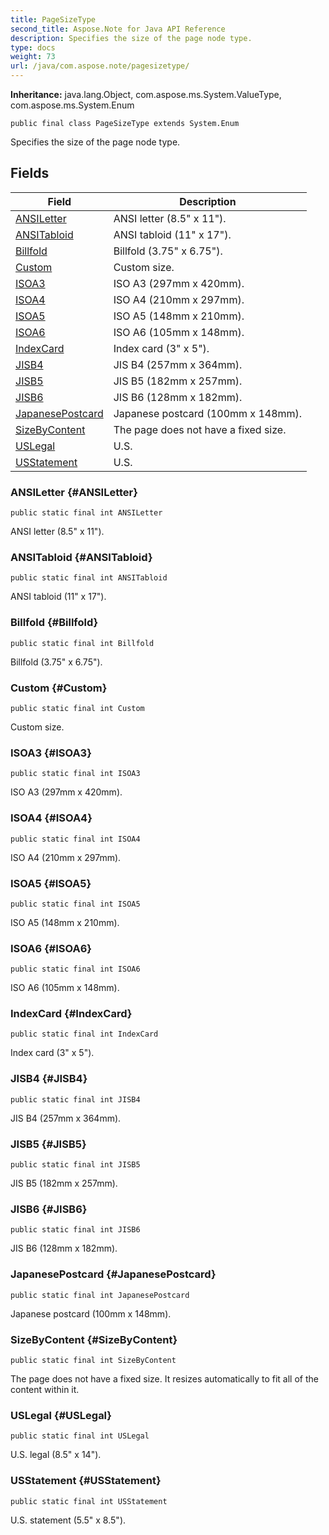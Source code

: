 ```yaml
---
title: PageSizeType
second_title: Aspose.Note for Java API Reference
description: Specifies the size of the page node type.
type: docs
weight: 73
url: /java/com.aspose.note/pagesizetype/
---
```


**Inheritance:**
java.lang.Object, com.aspose.ms.System.ValueType, com.aspose.ms.System.Enum
```
public final class PageSizeType extends System.Enum
```

Specifies the size of the page node type.
## Fields

| Field | Description |
| --- | --- |
| [ANSILetter](#ANSILetter) | ANSI letter (8.5" x 11"). |
| [ANSITabloid](#ANSITabloid) | ANSI tabloid (11" x 17"). |
| [Billfold](#Billfold) | Billfold (3.75" x 6.75"). |
| [Custom](#Custom) | Custom size. |
| [ISOA3](#ISOA3) | ISO A3 (297mm x 420mm). |
| [ISOA4](#ISOA4) | ISO A4 (210mm x 297mm). |
| [ISOA5](#ISOA5) | ISO A5 (148mm x 210mm). |
| [ISOA6](#ISOA6) | ISO A6 (105mm x 148mm). |
| [IndexCard](#IndexCard) | Index card (3" x 5"). |
| [JISB4](#JISB4) | JIS B4 (257mm x 364mm). |
| [JISB5](#JISB5) | JIS B5 (182mm x 257mm). |
| [JISB6](#JISB6) | JIS B6 (128mm x 182mm). |
| [JapanesePostcard](#JapanesePostcard) | Japanese postcard (100mm x 148mm). |
| [SizeByContent](#SizeByContent) | The page does not have a fixed size. |
| [USLegal](#USLegal) | U.S. |
| [USStatement](#USStatement) | U.S. |
### ANSILetter {#ANSILetter}
```
public static final int ANSILetter
```


ANSI letter (8.5" x 11").

### ANSITabloid {#ANSITabloid}
```
public static final int ANSITabloid
```


ANSI tabloid (11" x 17").

### Billfold {#Billfold}
```
public static final int Billfold
```


Billfold (3.75" x 6.75").

### Custom {#Custom}
```
public static final int Custom
```


Custom size.

### ISOA3 {#ISOA3}
```
public static final int ISOA3
```


ISO A3 (297mm x 420mm).

### ISOA4 {#ISOA4}
```
public static final int ISOA4
```


ISO A4 (210mm x 297mm).

### ISOA5 {#ISOA5}
```
public static final int ISOA5
```


ISO A5 (148mm x 210mm).

### ISOA6 {#ISOA6}
```
public static final int ISOA6
```


ISO A6 (105mm x 148mm).

### IndexCard {#IndexCard}
```
public static final int IndexCard
```


Index card (3" x 5").

### JISB4 {#JISB4}
```
public static final int JISB4
```


JIS B4 (257mm x 364mm).

### JISB5 {#JISB5}
```
public static final int JISB5
```


JIS B5 (182mm x 257mm).

### JISB6 {#JISB6}
```
public static final int JISB6
```


JIS B6 (128mm x 182mm).

### JapanesePostcard {#JapanesePostcard}
```
public static final int JapanesePostcard
```


Japanese postcard (100mm x 148mm).

### SizeByContent {#SizeByContent}
```
public static final int SizeByContent
```


The page does not have a fixed size. It resizes automatically to fit all of the content within it.

### USLegal {#USLegal}
```
public static final int USLegal
```


U.S. legal (8.5" x 14").

### USStatement {#USStatement}
```
public static final int USStatement
```


U.S. statement (5.5" x 8.5").

